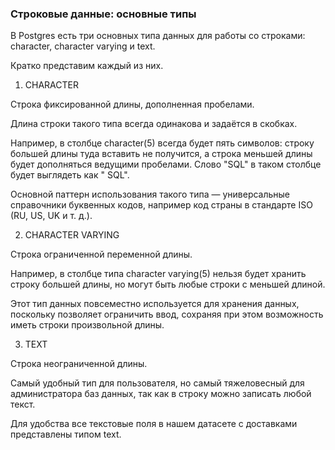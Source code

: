 ### Строковые данные: основные типы

В Postgres есть три основных типа данных для работы со строками: character, character varying и text.

Кратко представим каждый из них.

1. CHARACTER

Cтрока фиксированной длины, дополненная пробелами.

Длина строки такого типа всегда одинакова и задаётся в скобках.

Например, в столбце character(5) всегда будет пять символов: строку большей длины туда вставить не получится, а строка меньшей длины будет дополняться ведущими пробелами. Слово "SQL" в таком столбце будет выглядеть как "  SQL".

Основной паттерн использования такого типа — универсальные справочники буквенных кодов, например код страны в стандарте ISO (RU, US, UK и т. д.).

2. CHARACTER VARYING

Строка ограниченной переменной длины.

Например, в столбце типа character varying(5) нельзя будет хранить строку большей длины, но могут быть любые строки с меньшей длиной.

Этот тип данных повсеместно используется для хранения данных, поскольку позволяет ограничить ввод, сохраняя при этом возможность иметь строки произвольной длины.

3. TEXT

Cтрока неограниченной длины.

Самый удобный тип для пользователя, но самый тяжеловесный для администратора баз данных, так как в строку можно записать любой текст.

Для удобства все текстовые поля в нашем датасете с доставками представлены типом text.


